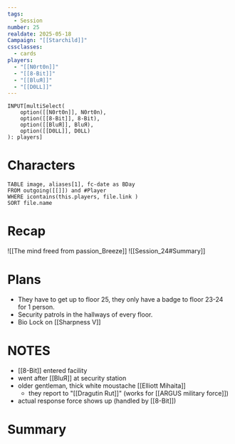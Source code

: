 ```yaml
---
tags:
  - Session
number: 25
realdate: 2025-05-18
Campaign: "[[Starchild]]"
cssclasses:
  - cards
players:
  - "[[N0rt0n]]"
  - "[[8-Bit]]"
  - "[[BluЯ]]"
  - "[[D0LL]]"
---
```

```meta-bind
INPUT[multiSelect(
	option([[N0rt0n]], N0rt0n),
	option([[8-Bit]], 8-Bit),
	option([[BluЯ]], BluЯ),
	option([[D0LL]], D0LL)
): players]
```
# Characters
```dataview
TABLE image, aliases[1], fc-date as BDay
FROM outgoing([[]]) and #Player
WHERE icontains(this.players, file.link )
SORT file.name
```
# Recap
![[The mind freed from passion_Breeze]]
![[Session_24#Summary]]
# Plans
- They have to get up to floor 25, they only have a badge to floor 23-24 for 1 person.
- Security patrols in the hallways of every floor.
- Bio Lock on [[Sharpness V]]
# NOTES
- [[8-Bit]] entered facility
- went after [[BluЯ]] at security station
- older gentleman, thick white moustache [[Elliott Mihaita]]
	- they report to "[[Dragutin Rut]]" (works for [[ARGUS military force]])
- actual response force shows up (handled by [[8-Bit]])
# Summary
